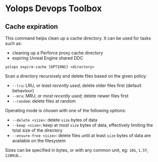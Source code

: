 # Yolops Devops Toolbox

## Cache expiration

This command helps clean up a cache directory. It can be used for tasks such as:

 - cleaning up a Perforce proxy cache directory
 - expiring Unreal Engine shared DDC

```
yolops expire-cache [OPTIONS] <directory>
```

Scan a directory recursively and delete files based on the given policy:

 - `--lru`: LRU, or *least recently used*; delete older files first (default behaviour)
 - `--mru`: MRU, or *most recently used*; delete newer files first
 - `--random`: delete files at random

Operating mode is chosen with one of the following options:

 - `--delete <size>`: delete `size` bytes of data
 - `--keep <size>`: keep at most `size` bytes of data, effectively limiting the total size of the directory
 - `--ensure-free <size>`: delete files until at least `size` bytes of data are available on the filesystem

Sizes can be specified in bytes, or with any common unit, eg: `10G`, `1.5T`, `128MiB`…
